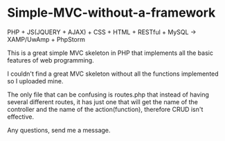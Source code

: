 # Simple-MVC-without-a-framework

PHP + JS(JQUERY + AJAX) + CSS + HTML + RESTful + MySQL -> XAMP/UwAmp + PhpStorm

This is a great simple MVC skeleton in PHP that implements all the basic features of web programming. 

I couldn't find a great MVC skeleton without all the functions implemented so I uploaded mine.

The only file that can be confusing is routes.php that instead of having several different routes, it has just one that will get the name of the controller and the name of the action(function), therefore CRUD isn't effective.

Any questions, send me a message.


